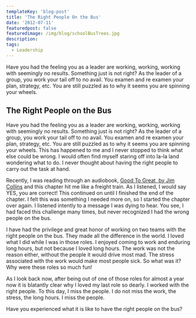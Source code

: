 ```yaml
---
templateKey: 'blog-post'
title: 'The Right People On the Bus'
date: '2012-07-11'
featuredpost: false
featuredimage: /img/blog/schoolBusTrees.jpg
description:
tags:
  - Leadership
---
```


Have you had the feeling you as a leader are working, working, working with seemingly no results. Something just is not right? As the leader of a group, you work your tail off to no avail. You examen and re examen your plan, strategy, etc. You are still puzzled as to why it seems you are spinning your wheels.

## The Right People on the Bus

Have you had the feeling you as a leader are working, working, working with seemingly no results. Something just is not right? As the leader of a group, you work your tail off to no avail. You examen and re examen your plan, strategy, etc. You are still puzzled as to why it seems you are spinning your wheels. This has happened to me and I never stopped to think what else could be wrong. I would often find myself staring off into la-la land wondering what to do. I never thought about having the right people to carry out the task at hand.

Recently, I was reading through an audiobook, [Good To Great, by Jim Collins](https://www.amazon.com/Good-Great-Some-Companies-Others-ebook/dp/B0058DRUV6) and this chapter hit me like a freight train. As I listened, I would say YES, you are correct! This continued on until I finished the end of the chapter. I felt this was something I needed more on, so I started the chapter over again. I listened intently to a message I was dying to hear. You see, I had faced this challenge many times, but never recognized I had the wrong people on the bus.

I have had the privilege and great honor of working on two teams with the right people on the bus. They made all the difference in the world. I loved what I did while I was in those roles. I enjoyed coming to work and enduring long hours, but not because I loved long hours. The work was not the reason either, without the people it would drive most mad. The stress associated with the work would make most people sick. So what was it? Why were these roles so much fun!

As I look back now, after being out of one of those roles for almost a year now it is blatantly clear why I loved my last role so dearly. I worked with the right people. To this day, I miss the people. I do not miss the work, the stress, the long hours. I miss the people.

Have you experienced what it is like to have the right people on the bus?
